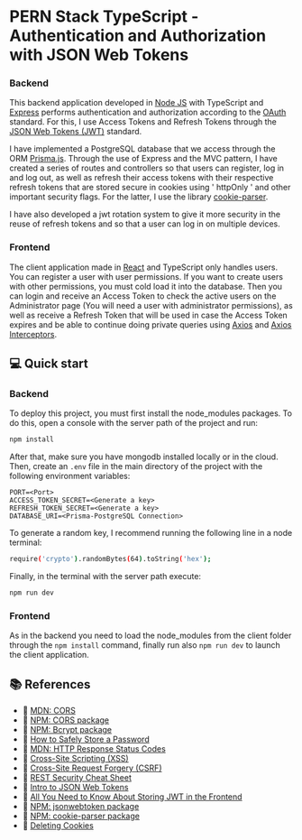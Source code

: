 # PERN Stack TypeScript - Authentication and Authorization with JSON Web Tokens

### Backend

This backend application developed in [Node JS](https://nodejs.org/en/) with TypeScript and [Express](https://www.npmjs.com/package/express) performs authentication and authorization according to the [OAuth](https://es.wikipedia.org/wiki/OAuth) standard. For this, I use Access Tokens and Refresh Tokens through the [JSON Web Tokens (JWT)](https://jwt.io/) standard.

I have implemented a PostgreSQL database that we access through the ORM [Prisma.js](https://www.prisma.io/docs/getting-started/quickstart). Through the use of Express and the MVC pattern, I have created a series of routes and controllers so that users can register, log in and log out, as well as refresh their access tokens with their respective refresh tokens that are stored secure in cookies using ' httpOnly ' and other important security flags. For the latter, I use the library [cookie-parser](https://www.npmjs.com/package/cookie-parser).

I have also developed a jwt rotation system to give it more security in the reuse of refresh tokens and so that a user can log in on multiple devices.

### Frontend

The client application made in [React](https://es.reactjs.org/) and TypeScript only handles users. You can register a user with user permissions. If you want to create users with other permissions, you must cold load it into the database. Then you can login and receive an Access Token to check the active users on the Administrator page (You will need a user with administrator permissions), as well as receive a Refresh Token that will be used in case the Access Token expires and be able to continue doing private queries using [Axios](https://axios-http.com/) and [Axios Interceptors](https://axios-http.com/docs/interceptors).

## 💻 Quick start

### Backend

To deploy this project, you must first install the node_modules packages. To do this, open a console with the server path of the project and run:

```bash
npm install
```

After that, make sure you have mongodb installed locally or in the cloud. Then, create an `.env` file in the main directory of the project with the following environment variables:

    PORT=<Port>
    ACCESS_TOKEN_SECRET=<Generate a key>
    REFRESH_TOKEN_SECRET=<Generate a key>
    DATABASE_URI=<Prisma-PostgreSQL Connection>

To generate a random key, I recommend running the following line in a node terminal:

```bash
require('crypto').randomBytes(64).toString('hex');
```

Finally, in the terminal with the server path execute:

```bash
npm run dev
```

### Frontend

As in the backend you need to load the node_modules from the client folder through the `npm install` command, finally run also `npm run dev` to launch the client application.

## 📚 References

- 🔗 [MDN: CORS](https://developer.mozilla.org/en-US/docs/Web/HTTP/CORS)
- 🔗 [NPM: CORS package](https://www.npmjs.com/package/cors)
- 🔗 [NPM: Bcrypt package](https://www.npmjs.com/package/bcrypt)
- 🔗 [How to Safely Store a Password](https://codahale.com/how-to-safely-store-a-password/)
- 🔗 [MDN: HTTP Response Status Codes](https://developer.mozilla.org/en-US/docs/Web/HTTP/Status)
- 🔗 [Cross-Site Scripting (XSS)](https://owasp.org/www-community/attacks/xss/)
- 🔗 [Cross-Site Request Forgery (CSRF)](https://owasp.org/www-community/attacks/csrf)
- 🔗 [REST Security Cheat Sheet](https://cheatsheetseries.owasp.org/cheatsheets/REST_Security_Cheat_Sheet.html)
- 🔗 [Intro to JSON Web Tokens](https://jwt.io/introduction)
- 🔗 [All You Need to Know About Storing JWT in the Frontend](https://dev.to/cotter/localstorage-vs-cookies-all-you-need-to-know-about-storing-jwt-tokens-securely-in-the-front-end-15id)
- 🔗 [NPM: jsonwebtoken package](https://www.npmjs.com/package/jsonwebtoken)
- 🔗 [NPM: cookie-parser package](https://www.npmjs.com/package/cookie-parser)
- 🔗 [Deleting Cookies](http://expressjs.com/en/api.html#res.clearCookie)
